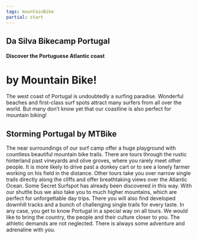 ```yaml
---
tags: mountainBike
partial: start
---
```


## Da Silva Bikecamp Portugal

#### Discover the Portuguese Atlantic coast

# by Mountain Bike!

The west coast of Portugal is undoubtedly a surfing paradise. Wonderful beaches and first-class surf spots attract many surfers from all over the world. But many don’t know yet that our coastline is also perfect for mountain biking!

## Storming Portugal by MTBike

The near surroundings of our surf camp offer a huge playground with countless beautiful mountain bike trails. There are tours through the rustic hinterland past vineyards and olive groves, where you rarely meet other people. It is more likely to drive past a donkey cart or to see a lonely farmer working on his field in the distance. Other tours take you over narrow single trails directly along the cliffs and offer breathtaking views over the Atlantic Ocean. Some Secret Surfspot has already been discovered in this way. With our shuttle bus we also take you to much higher mountains, which are perfect for unforgettable day trips. There you will also find developed downhill tracks and a bunch of challenging single trails for every taste. In any case, you get to know Portugal in a special way on all tours. We would like to bring the country, the people and their culture closer to you. The athletic demands are not neglected. There is always some adventure and adrenaline with you.

